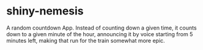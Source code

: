 shiny-nemesis
=============

A random countdown App. Instead of counting down a given time, it counts down to a given minute of the hour, announcing it by voice starting from 5 minutes left, making that run for the train somewhat more epic.
